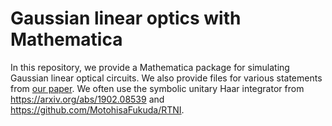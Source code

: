 # Gaussian linear optics with Mathematica

In this repository, we provide a Mathematica package for simulating Gaussian linear optical circuits. We also provide files for various statements from [our paper](https://arxiv.org/abs/2209.06838). We often use the symbolic unitary Haar integrator from https://arxiv.org/abs/1902.08539 and https://github.com/MotohisaFukuda/RTNI.
